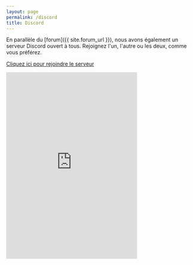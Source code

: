 ```yaml
---
layout: page
permalink: /discord
title: Discord
---
```


En parallèle du [forum]({{ site.forum_url }}), nous avons également un serveur Discord ouvert à tous.
Rejoignez l'un, l'autre ou les deux, comme vous préférez.

[Cliquez ici pour rejoindre le serveur](https://discord.gg/gyFrQSm)

<iframe src="https://discordapp.com/widget?id=529003679332827146&theme=dark" width="350" height="500" allowtransparency="true" frameborder="0"></iframe>
